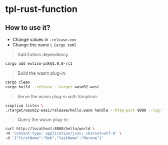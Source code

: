 # tpl-rust-function

## How to use it?

- Change values in `.release.env`
- Change the name i, `Cargo.toml`


> Add Extism dependency
```bash
cargo add extism-pdk@1.0.0-rc1
```

> Build the wasm plug-in:
```bash
cargo clean
cargo build --release --target wasm32-wasi
```

> Serve the wasm plug-in with Simplism:
```bash
simplism listen \
./target/wasm32-wasi/release/hello.wasm handle --http-port 8080 --log-level info
```

> Query the wasm plug-in:
```bash
curl http://localhost:8080/hello/world \
-H 'content-type: application/json; charset=utf-8' \
-d '{"firstName":"Bob","lastName":"Morane"}'
```
